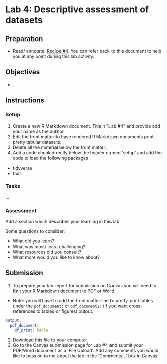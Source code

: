 # Lab 4: Descriptive assessment of datasets

<!-- NOTE: 
You can preview this README.md document by clicking the 'Preview' button in the RStudio toolbar. 
-->

## Preparation

- Read/ annotate: [Recipe \#4](https://lin380.github.io/tadr/articles/recipe_4.html). You can refer back to this document to help you at any point during this lab activity.

## Objectives

- ...

## Instructions

### Setup

1. Create a new R Markdown document. Title it "Lab #4" and provide add your name as the author. 
2. Edit the front matter to have rendered R Markdown documents print pretty tabular datasets.
3. Delete all the material below the front matter.
4. Add a code chunk directly below the header named 'setup' and add the code to load the following packages
  - tidyverse
  - tadr

### Tasks

...


### Assessment

Add a section which describes your learning in this lab.

Some questions to consider: 

  - What did you learn?
  - What was most/ least challenging?
  - What resources did you consult? 
  - What more would you like to know about?

## Submission

1. To prepare your lab report for submission on Canvas you will need to Knit your R Markdown document to PDF or Word. 
  - Note: you will have to add the front matter line to pretty-print tables under the `pdf_document:` or `pdf_document2:` (if you want cross-references to tables or figures) output. 

```yaml
output:
  pdf_document:
    df_print: kable
```
  
2. Download this file to your computer.
3. Go to the Canvas submission page for Lab #4 and submit your PDF/Word document as a 'File Upload'. Add any comments you would like to pass on to me about the lab in the 'Comments...' box in Canvas.

